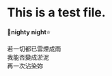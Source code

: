 # This is a test file.

🌙**nighty night**⭐

<div style="display: none">
若一切都已云烟成雨  
我能否变成淤泥  
再一次沾染你  
</div>

若一切都已雲煙成雨  
我能否變成淤泥  
再一次沾染妳  

